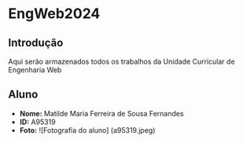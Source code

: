 # EngWeb2024

## Introdução
Aqui serão armazenados todos os trabalhos da Unidade Curricular de Engenharia Web

## Aluno

- **Nome:** Matilde Maria Ferreira de Sousa Fernandes
- **ID:** A95319
- **Foto:** ![Fotografia do aluno] (a95319.jpeg)

